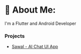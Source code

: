# 💫 About Me:
I'm a Flutter and Android Developer

### Projects
- [Sawal - AI Chat UI App](https://github.com/abdushakoor12/sawal)
